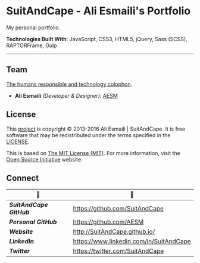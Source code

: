 <!-- README.md -->

SuitAndCape - Ali Esmaili's Portfolio
================================================================================

My personal portfolio.

**Technologies Built With**: JavaScript, CSS3, HTML5, jQuery, Sass (SCSS), RAPTORFrame, Gulp

--------------------------------------------------------------------------------

## Team

[The humans responsible and technology colophon](https://github.com/SuitAndCape/SuitAndCape.github.io/blob/master/humans.txt).

- **Ali Esmaili** _(Developer & Designer)_: [AESM](https://github.com/AESM)

## License

This [project](#suitandcape---ali-esmailis-portfolio) is copyright © 2013-2016 Ali Esmaili | SuitAndCape.  It is free software that may be redistributed under the terms specified in the [LICENSE](https://github.com/SuitAndCape/SuitAndCape.github.io/blob/Info/LICENSE).

This is based on [The MIT License (MIT)](http://opensource.org/licenses/MIT).  For more information, visit the [Open Source Initiative](http://opensource.org/) website.

## Connect

|               :tophat:               |               :rocket:               |
| ------------------------------------ | ------------------------------------ |
**_SuitAndCape GitHub_** | https://github.com/SuitAndCape
**_Personal GitHub_**    | https://github.com/AESM
**_Website_**            | http://SuitAndCape.github.io/
**_LinkedIn_**           | https://www.linkedin.com/in/SuitAndCape
**_Twitter_**            | https://twitter.com/SuitAndCape
